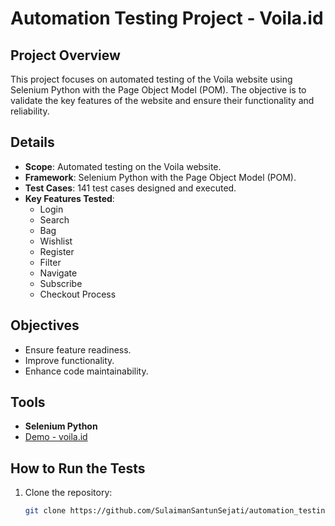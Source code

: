 # Automation Testing Project - Voila.id

## Project Overview
This project focuses on automated testing of the Voila website using Selenium Python with the Page Object Model (POM). The objective is to validate the key features of the website and ensure their functionality and reliability.

## Details
- **Scope**: Automated testing on the Voila website.
- **Framework**: Selenium Python with the Page Object Model (POM).
- **Test Cases**: 141 test cases designed and executed.
- **Key Features Tested**:
  - Login
  - Search
  - Bag
  - Wishlist
  - Register
  - Filter
  - Navigate
  - Subscribe
  - Checkout Process

## Objectives
- Ensure feature readiness.
- Improve functionality.
- Enhance code maintainability.

## Tools
- **Selenium Python**
- [Demo - voila.id](https://voila.id)

## How to Run the Tests
1. Clone the repository:
   ```bash
   git clone https://github.com/SulaimanSantunSejati/automation_testing_voila.id_selenium_POM_python

